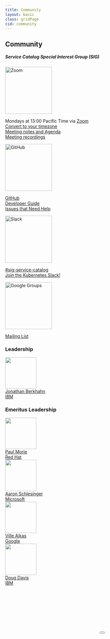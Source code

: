 ```yaml
---
title: Community
layout: basic
class: gridPage
cid: community
---
```


<section id="hero" class="light-text">
    <h1>Community</h1>
    <h5>Service Catalog Special Interest Group (SIG)</h5>
</section>

<section id="mainContent">
    <main>
        <div class="content">
            <div class="case-studies">
              <div class="case-study">
                  <a href="https://zoom.us/j/7201225346"><img src="/images/zoom-logo.jpg" alt="Zoom" width="150"></a>
                  <p class="quote">
                    Mondays at 13:00 Pacific Time via <a href="https://zoom.us/j/7201225346">Zoom</a><br/>
                    <a href="http://www.thetimezoneconverter.com/?t=13:00&tz=PT%20%28Pacific%20Time%29">Convert to your timezone</a><br/>
                    <a href="https://docs.google.com/document/d/17xlpkoEbPR5M6P5VDzNx17q6-IPFxKyebEekCGYiIKM/edit">Meeting notes and Agenda</a><br/>
                    <a href="https://www.youtube.com/watch?v=ukPj1sFFkr0&list=PL69nYSiGNLP2k9ZXx9E1MvRSotFDoHUWs">Meeting recordings</a><br/>
                  </p>
              </div>
              <div class="case-study">
                  <a href="https://github.com/drycc/service-catalog"><img src="/images/github-logo.png" alt="GitHub" width="150"></a>
                  <p>
                    <a href="https://github.com/drycc/service-catalog">GitHub</a><br/>
                    <a href="/docs/devguide/">Developer Guide</a><br/>
                    <a href="https://github.com/drycc/service-catalog/issues?q=is%3Aissue+is%3Aopen+label%3A%22help+wanted%22">Issues that Need Help</a><br/>
                  </p>
              </div>
              <div class="case-study">
                  <a href="https://kubernetes.slack.com/messages/sig-service-catalog"><img src="/images/slack-logo.png" alt="Slack" width="150"></a>
                  <p>
                    <a href="https://kubernetes.slack.com/messages/sig-service-catalog">#sig-service-catalog</a><br/>
                    <a href="http://slack.k8s.io/">Join the Kubernetes Slack!</a>
                  </p>
              </div>
              <div class="case-study">
                  <a href="https://groups.google.com/forum/#!forum/kubernetes-sig-service-catalog"><img src="/images/google-groups.png" alt="Google Groups" width="150"></a>
                  <p>
                    <a href="https://groups.google.com/forum/#!forum/kubernetes-sig-service-catalog">Mailing List</a>
                  </p>
               </div>
            </div>
        </div>
    </main>
</section>

<section id="users">
    <main>
        <h3>Leadership</h3>
        <div id="usersGrid">
          <a target="_blank" href="https://github.com/jberkhahn"><img src="https://avatars3.githubusercontent.com/u/5873242" width="100"><br/>Jonathan Berkhahn<br/>IBM</a><br/>
        </div>
    </main>
</section>

<section id="users">
    <main>
        <h3>Emeritus Leadership</h3>
        <div id="usersGrid">
          <a target="_blank" href="https://github.com/pmorie"><img src="https://avatars2.githubusercontent.com/u/366488" width="100"><br/>Paul Morie<br/>Red Hat</a><br/>
          <a target="_blank" href="https://github.com/arschles"><img src="https://avatars3.githubusercontent.com/u/70865" width="100"><br/>Aaron Schlesinger<br/>Microsoft</a><br/>
          <a target="_blank" href="https://github.com/vaikas-google"><img src="https://avatars3.githubusercontent.com/u/11279988" width="100"><br/>Ville Aikas<br/>Google</a><br/>
          <a target="_blank" href="https://github.com/duglin"><img src="https://avatars3.githubusercontent.com/u/1944671" width="100"><br/>Doug Davis<br/>IBM</a><br/>
        </div>
    </main>
</section>


<div id="videoPlayer">
    <!--<iframe data-url="https://www.youtube.com/watch?v=of45hYbkIZs" frameborder="0" allowfullscreen></iframe>-->
    <iframe data-url="https://www.youtube.com/embed/of45hYbkIZs?autoplay=1" frameborder="0" allowfullscreen="true"></iframe>
    <button id="closeButton"></button>
</div>
